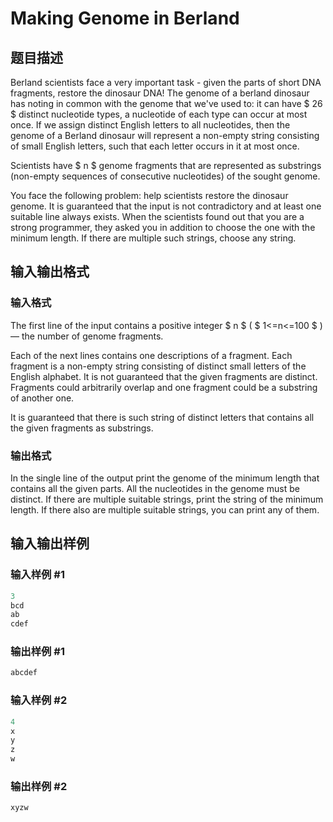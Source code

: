 # Making Genome in Berland

## 题目描述

Berland scientists face a very important task - given the parts of short DNA fragments, restore the dinosaur DNA! The genome of a berland dinosaur has noting in common with the genome that we've used to: it can have $ 26 $ distinct nucleotide types, a nucleotide of each type can occur at most once. If we assign distinct English letters to all nucleotides, then the genome of a Berland dinosaur will represent a non-empty string consisting of small English letters, such that each letter occurs in it at most once.

Scientists have $ n $ genome fragments that are represented as substrings (non-empty sequences of consecutive nucleotides) of the sought genome.

You face the following problem: help scientists restore the dinosaur genome. It is guaranteed that the input is not contradictory and at least one suitable line always exists. When the scientists found out that you are a strong programmer, they asked you in addition to choose the one with the minimum length. If there are multiple such strings, choose any string.

## 输入输出格式

### 输入格式

The first line of the input contains a positive integer $ n $ ( $ 1<=n<=100 $ ) — the number of genome fragments.

Each of the next lines contains one descriptions of a fragment. Each fragment is a non-empty string consisting of distinct small letters of the English alphabet. It is not guaranteed that the given fragments are distinct. Fragments could arbitrarily overlap and one fragment could be a substring of another one.

It is guaranteed that there is such string of distinct letters that contains all the given fragments as substrings.

### 输出格式

In the single line of the output print the genome of the minimum length that contains all the given parts. All the nucleotides in the genome must be distinct. If there are multiple suitable strings, print the string of the minimum length. If there also are multiple suitable strings, you can print any of them.

## 输入输出样例

### 输入样例 #1

```cpp
3
bcd
ab
cdef

```
### 输出样例 #1

```cpp
abcdef

```
### 输入样例 #2

```cpp
4
x
y
z
w

```
### 输出样例 #2

```cpp
xyzw

```
